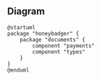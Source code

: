 ## Diagram

```plantuml
@startuml
package "honeybadger" {
    package "documents" {
        component "payments"
        component "types"
    }
}
@enduml
```
